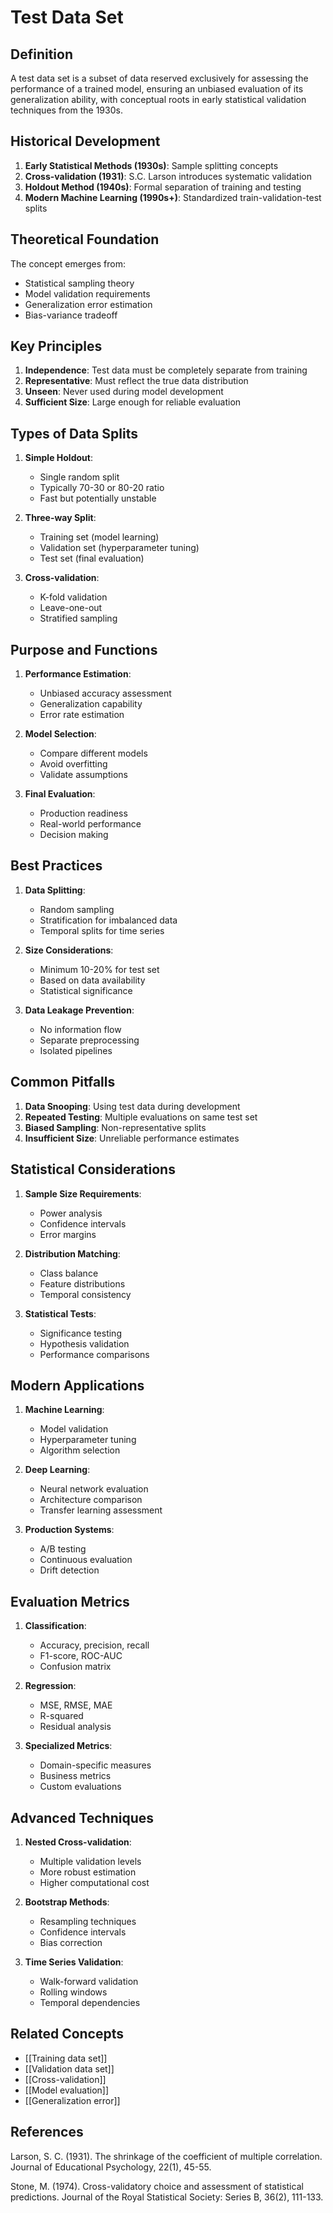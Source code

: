 # Test Data Set

## Definition

A test data set is a subset of data reserved exclusively for assessing the performance of a trained model, ensuring an unbiased evaluation of its generalization ability, with conceptual roots in early statistical validation techniques from the 1930s.

## Historical Development

1. **Early Statistical Methods (1930s)**: Sample splitting concepts
2. **Cross-validation (1931)**: S.C. Larson introduces systematic validation
3. **Holdout Method (1940s)**: Formal separation of training and testing
4. **Modern Machine Learning (1990s+)**: Standardized train-validation-test splits

## Theoretical Foundation

The concept emerges from:
- Statistical sampling theory
- Model validation requirements
- Generalization error estimation
- Bias-variance tradeoff

## Key Principles

1. **Independence**: Test data must be completely separate from training
2. **Representative**: Must reflect the true data distribution
3. **Unseen**: Never used during model development
4. **Sufficient Size**: Large enough for reliable evaluation

## Types of Data Splits

1. **Simple Holdout**:
   - Single random split
   - Typically 70-30 or 80-20 ratio
   - Fast but potentially unstable

2. **Three-way Split**:
   - Training set (model learning)
   - Validation set (hyperparameter tuning)
   - Test set (final evaluation)

3. **Cross-validation**:
   - K-fold validation
   - Leave-one-out
   - Stratified sampling

## Purpose and Functions

1. **Performance Estimation**:
   - Unbiased accuracy assessment
   - Generalization capability
   - Error rate estimation

2. **Model Selection**:
   - Compare different models
   - Avoid overfitting
   - Validate assumptions

3. **Final Evaluation**:
   - Production readiness
   - Real-world performance
   - Decision making

## Best Practices

1. **Data Splitting**:
   - Random sampling
   - Stratification for imbalanced data
   - Temporal splits for time series

2. **Size Considerations**:
   - Minimum 10-20% for test set
   - Based on data availability
   - Statistical significance

3. **Data Leakage Prevention**:
   - No information flow
   - Separate preprocessing
   - Isolated pipelines

## Common Pitfalls

1. **Data Snooping**: Using test data during development
2. **Repeated Testing**: Multiple evaluations on same test set
3. **Biased Sampling**: Non-representative splits
4. **Insufficient Size**: Unreliable performance estimates

## Statistical Considerations

1. **Sample Size Requirements**:
   - Power analysis
   - Confidence intervals
   - Error margins

2. **Distribution Matching**:
   - Class balance
   - Feature distributions
   - Temporal consistency

3. **Statistical Tests**:
   - Significance testing
   - Hypothesis validation
   - Performance comparisons

## Modern Applications

1. **Machine Learning**:
   - Model validation
   - Hyperparameter tuning
   - Algorithm selection

2. **Deep Learning**:
   - Neural network evaluation
   - Architecture comparison
   - Transfer learning assessment

3. **Production Systems**:
   - A/B testing
   - Continuous evaluation
   - Drift detection

## Evaluation Metrics

1. **Classification**:
   - Accuracy, precision, recall
   - F1-score, ROC-AUC
   - Confusion matrix

2. **Regression**:
   - MSE, RMSE, MAE
   - R-squared
   - Residual analysis

3. **Specialized Metrics**:
   - Domain-specific measures
   - Business metrics
   - Custom evaluations

## Advanced Techniques

1. **Nested Cross-validation**:
   - Multiple validation levels
   - More robust estimation
   - Higher computational cost

2. **Bootstrap Methods**:
   - Resampling techniques
   - Confidence intervals
   - Bias correction

3. **Time Series Validation**:
   - Walk-forward validation
   - Rolling windows
   - Temporal dependencies

## Related Concepts
- [[Training data set]]
- [[Validation data set]]
- [[Cross-validation]]
- [[Model evaluation]]
- [[Generalization error]]

## References

Larson, S. C. (1931). The shrinkage of the coefficient of multiple correlation. Journal of Educational Psychology, 22(1), 45-55.

Stone, M. (1974). Cross-validatory choice and assessment of statistical predictions. Journal of the Royal Statistical Society: Series B, 36(2), 111-133.